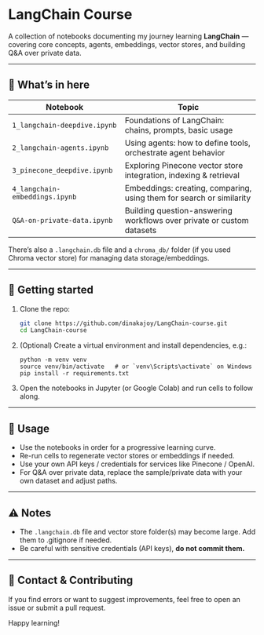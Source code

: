 # LangChain Course

A collection of notebooks documenting my journey learning **LangChain** — covering core concepts, agents, embeddings, vector stores, and building Q&A over private data.

---

## 🚀 What’s in here

| Notebook | Topic |
|----------|-------|
| `1_langchain-deepdive.ipynb` | Foundations of LangChain: chains, prompts, basic usage |
| `2_langchain-agents.ipynb` | Using agents: how to define tools, orchestrate agent behavior |
| `3_pinecone_deepdive.ipynb` | Exploring Pinecone vector store integration, indexing & retrieval |
| `4_langchain-embeddings.ipynb` | Embeddings: creating, comparing, using them for search or similarity |
| `Q&A-on-private-data.ipynb` | Building question-answering workflows over private or custom datasets |

There’s also a `.langchain.db` file and a `chroma_db/` folder (if you used Chroma vector store) for managing data storage/embeddings.

---

## 🚀 Getting started

1. Clone the repo:  
   ```bash
   git clone https://github.com/dinakajoy/LangChain-course.git
   cd LangChain-course
   ```
2. (Optional) Create a virtual environment and install dependencies, e.g.:
   ```
   python -m venv venv
   source venv/bin/activate   # or `venv\Scripts\activate` on Windows
   pip install -r requirements.txt
   ```
3. Open the notebooks in Jupyter (or Google Colab) and run cells to follow along.

---

## 🚀 Usage

- Use the notebooks in order for a progressive learning curve.
- Re-run cells to regenerate vector stores or embeddings if needed.
- Use your own API keys / credentials for services like Pinecone / OpenAI.
- For Q&A over private data, replace the sample/private data with your own dataset and adjust paths.

---

## ⚠️ Notes

- The `.langchain.db` file and vector store folder(s) may become large. Add them to .gitignore if needed.
- Be careful with sensitive credentials (API keys), **do not commit them.**

---

## 🚀 Contact & Contributing

If you find errors or want to suggest improvements, feel free to open an issue or submit a pull request.

Happy learning!
